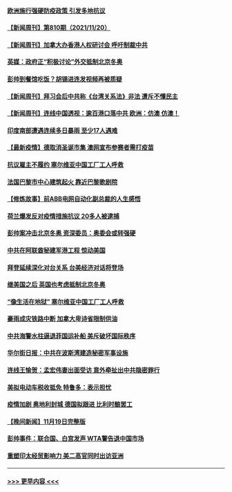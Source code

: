 #### [欧洲施行强硬防疫政策 引发多地抗议](../pages/prog202/a103273746.md?t=11211250) 
#### [【新闻周刊】第810期（2021/11/20）](../pages/prog202/a103273938.md?t=11211250) 
#### [【新闻周刊】加拿大办香港人权研讨会 呼吁制裁中共](../pages/prog202/a103273890.md?t=11211250) 
#### [英媒：政府正“积极讨论”外交抵制北京冬奥](../pages/prog202/a103273869.md?t=11211250) 
#### [彭帅到餐馆吃饭？胡锡进连发视频再被质疑](../pages/prog202/a103273755.md?t=11211250) 
#### [【新闻周刊】拜习会后中共称《台湾关系法》非法 遭斥不懂民主](../pages/prog202/a103273858.md?t=11211250) 
#### [【新闻周刊】连线中国透视：逾百港口落中共 欧洲：仿澳 仿澳！](../pages/prog202/a103273845.md?t=11211250) 
#### [印度南部遭遇连续多日暴雨 至少17人遇难](../pages/prog202/a103273824.md?t=11211250) 
#### [【最新疫情】德取消圣诞市集 澳网宣布参赛者需打疫苗](../pages/prog202/a103273830.md?t=11211250) 
#### [抗议雇主不履约 塞尔维亚中国工厂工人呼救](../pages/prog202/a103273820.md?t=11211250) 
#### [法国巴黎市中心建筑起火 靠近巴黎歌剧院](../pages/prog202/a103273811.md?t=11211250) 
#### [【修炼故事】前ABB电网自动化副总裁的人生感悟](../pages/prog202/a103273722.md?t=11211250) 
#### [荷兰爆发反对疫情措施抗议 20多人被逮捕](../pages/prog202/a103273738.md?t=11211250) 
#### [彭帅案冲击北京冬奥 资深委员：奥委会或转强硬](../pages/prog202/a103273699.md?t=11211250) 
#### [中共在阿联酋秘建军港工程  惊动美国](../pages/prog202/a103273669.md?t=11211250) 
#### [拜登延续深化对台关系 台美经济对话将登场](../pages/prog202/a103273622.md?t=11211250) 
#### [继美国之后 英国也考虑抵制北京冬奥](../pages/prog202/a103273627.md?t=11211250) 
#### [“像生活在地狱” 塞尔维亚中国工厂工人呼救](../pages/prog202/a103273553.md?t=11211250) 
#### [豪雨成灾铁路中断 加拿大卑诗省限制供油](../pages/prog202/a103273412.md?t=11211250) 
#### [中共海警水柱逼退菲国运补船 美斥破坏国际秩序](../pages/prog202/a103273378.md?t=11211250) 
#### [华尔街日报：中共在波斯湾建造秘密军事设施](../pages/prog202/a103273333.md?t=11211250) 
#### [连线王愉贺：孟宏伟妻出面受访 意外牵扯出中共隐密罪行](../pages/prog202/a103273170.md?t=11211250) 
#### [美拟电动车税收抵免 特鲁多：表示担忧](../pages/prog202/a103273104.md?t=11211250) 
#### [疫情加剧 奥地利封城 德国拟跟进 比利时酿罢工](../pages/prog202/a103273250.md?t=11211250) 
#### [【晚间新闻】11月19日完整版](../pages/prog202/a103273262.md?t=11211250) 
#### [彭帅事件：联合国、白宫发声 WTA警告退中国市场](../pages/prog202/a103273091.md?t=11211250) 
#### [重塑印太经贸影响力 美二高官同时出访亚洲](../pages/prog202/a103273075.md?t=11211250) 

----
#### [ >>> 更早内容 <<< ](../indexes/prog202-earlier.md)

